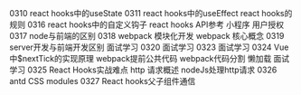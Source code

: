 0310
    react hooks中的useState
0311
    react hooks中的useEffect
    react hooks的规则
0316
    react hooks中的自定义钩子
    react hooks API参考
    小程序 用户授权
0317
    node与前端的区别
0318
    webpack 模块化开发
    webpack 核心概念
0319
    server开发与前端开发区别
    面试学习
0320
    面试学习
0323
    面试学习
0324
    Vue中$nextTick的实现原理
    webpack提前公共代码
    webpack代码分割 懒加载
    面试学习
0325
    React Hooks实战难点
    http 请求概述
    nodeJs处理http请求
0326
    antd
    CSS modules
0327
    React hooks父子组件通信